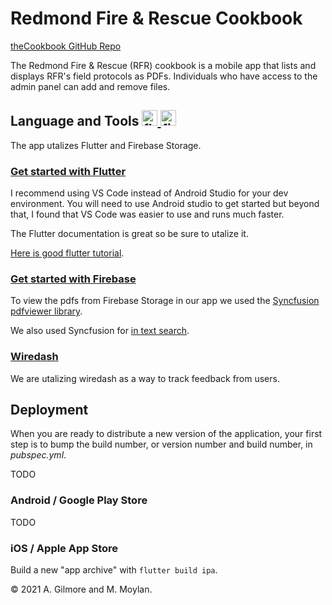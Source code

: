# Redmond Fire & Rescue Cookbook

<a href=https://github.com/osu-cascades/rfr-cookbook.git>theCookbook GitHub Repo</a>

The Redmond Fire & Rescue (RFR) cookbook is a mobile app that lists and displays RFR's field protocols as PDFs. Individuals who have access to the admin panel can add and remove files. 

## Language and Tools  <a href="https://flutter.dev" target="_blank" rel="noreferrer"> <img src="https://www.vectorlogo.zone/logos/flutterio/flutterio-icon.svg" alt="flutter" width="25" height="25"/> </a> <a href="https://firebase.google.com/" target="_blank" rel="noreferrer"> <img src="https://www.vectorlogo.zone/logos/firebase/firebase-icon.svg" alt="firebase" width="25" height="25"/> </a>

The app utalizes Flutter and Firebase Storage. 

### <a href=https://docs.flutter.dev/get-started/install> Get started with Flutter </a>

I recommend using VS Code instead of Android Studio for your dev environment. You will need to use Android studio to get 
started but beyond that, I found that VS Code was easier to use and runs much faster.

The Flutter documentation is great so be sure to utalize it. 

<a href="https://fluttercrashcourse.com/">Here is good flutter tutorial</a>.

### <a href="https://firebase.google.com/docs/flutter/setup?platform=ios">Get started with Firebase</a>

To view the pdfs from Firebase Storage in our app we used the <a href="https://pub.dev/documentation/syncfusion_flutter_pdfviewer/latest/pdfviewer/pdfviewer-library.html">Syncfusion pdfviewer library</a>.

We also used Syncfusion for <a href="https://help.syncfusion.com/flutter/pdf-viewer/text-search#how-to-create-and-display-a-custom-search-toolbar-with-the-search-features">in text search</a>.

### <a href="https://wiredash.io/">Wiredash</a>

We are utalizing wiredash as a way to track feedback from users. 

## Deployment

When you are ready to distribute a new version of the application, your first step
is to bump the build number, or version number and build number, in _pubspec.yml_.

TODO

### Android / Google Play Store

TODO

### iOS / Apple App Store

Build a new "app archive" with `flutter build ipa`. 


&copy; 2021 A. Gilmore and M. Moylan.
